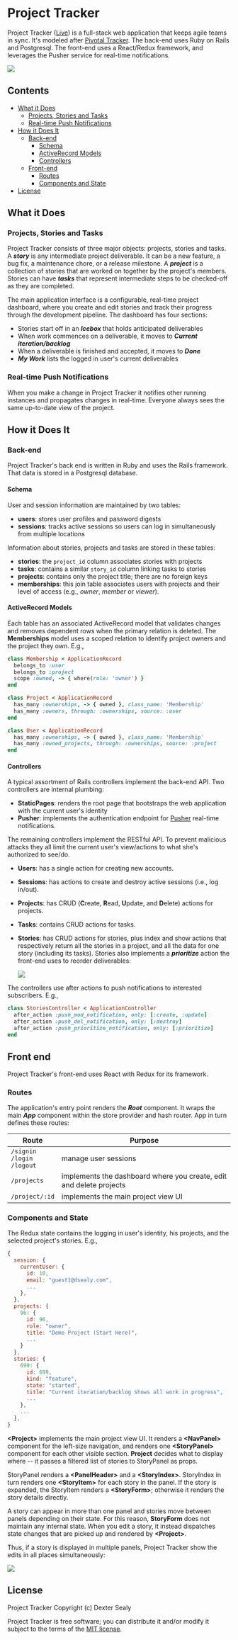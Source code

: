 # Project Tracker

Project Tracker ([Live](http://projecttracker.dextersealy.com)) is a full-stack web application that keeps agile teams in sync. It's modeled after [Pivotal Tracker](http://www.pivotaltracker.com). The back-end uses Ruby on Rails and Postgresql. The front-end uses a React/Redux framework, and leverages the Pusher service for real-time notifications.

![](docs/images/full-screen.png)

## Contents

- [What it Does](#what-it-does)
  - [Projects, Stories and Tasks](#projects-stories-and-tasks)
  - [Real-time Push Notifications](#real-time-push-notifications)
- [How it Does It](#how-it-does-it)
  - [Back-end](#back-end)
    - [Schema](#schema)
    - [ActiveRecord Models](#activerecord-models)
    - [Controllers](#controllers)
  - [Front-end](#front-end)
    - [Routes](#routes)
    - [Components and State](#components-and-state)
- [License](#license)

## What it Does

### Projects, Stories and Tasks

Project Tracker consists of three major objects: projects, stories and tasks. A ***story*** is any intermediate project deliverable. It can be a new feature, a bug fix, a maintenance chore, or a release milestone. A ***project*** is a collection of stories that are worked on together by the project's members. Stories can have ***tasks*** that represent intermediate steps to be checked-off as they are completed.

The main application interface is a configurable, real-time project dashboard, where you create and edit stories and track their progress through the development pipeline. The dashboard has four sections:

- Stories start off in an ***Icebox*** that holds anticipated deliverables
- When work commences on a deliverable, it moves to ***Current iteration/backlog***
- When a deliverable is finished and accepted, it moves to ***Done***
- ***My Work*** lists the logged in user's current deliverables

### Real-time Push Notifications

When you make a change in Project Tracker it notifies other running instances and propagates changes in real-time. Everyone always sees the same up-to-date view of the project.

## How it Does It

### Back-end

Project Tracker's back end is written in Ruby and uses the Rails framework. That data is stored in a Postgresql database.

#### Schema

User and session information are maintained by two tables:
- **users**: stores user profiles and password digests
- **sessions**: tracks active sessions so users can log in simultaneously from multiple locations

Information about stories, projects and tasks are stored in these tables:
- **stories**: the `project_id` column associates stories with projects
- **tasks**: contains a similar `story_id` column linking tasks to stories
- **projects**: contains only the project title; there are no foreign keys
- **memberships**: this join table associates users with projects and their level of access (e.g., *owner*, *member* or *viewer*).

#### ActiveRecord Models

Each table has an associated ActiveRecord model that validates changes and removes dependent rows when the primary relation is deleted. The **Memberships** model uses a scoped relation to identify project owners and the project they own. E.g.,

```ruby
class Membership < ApplicationRecord
  belongs_to :user
  belongs_to :project
  scope :owned, -> { where(role: 'owner') }
end

class Project < ApplicationRecord
  has_many :ownerships, -> { owned }, class_name: 'Membership'
  has_many :owners, through: :ownerships, source: :user
end

class User < ApplicationRecord
  has_many :ownerships, -> { owned }, class_name: 'Membership'
  has_many :owned_projects, through: :ownerships, source: :project
end
```

#### Controllers

A typical assortment of Rails controllers implement the back-end API. Two controllers are internal plumbing:
- **StaticPages**: renders the root page that bootstraps the web application with the current user's identity
- **Pusher**: implements the authentication endpoint for [Pusher](https://pusher.com/) real-time notifications.

The remaining controllers implement the RESTful API. To prevent malicious attacks they all limit the current user's view/actions to what she's authorized to see/do.

- **Users**: has a single action for creating new accounts.
- **Sessions**: has actions to create and destroy active sessions (i.e., log in/out).
- **Projects**: has CRUD (**C**reate, **R**ead, **U**pdate, and **D**elete) actions for projects.
- **Tasks**: contains CRUD actions for tasks.
- **Stories**: has CRUD actions for stories, plus index and show actions that respectively return all the stories in a project, and all the data for one story (including its tasks). Stories also implements a ***prioritize*** action the front-end uses to reorder deliverables:

  ![](docs/images/drag-and-drop.gif)

The controllers use after actions to push notifications to interested subscribers. E.g.,
```ruby
class StoriesController < ApplicationController
  after_action :push_mod_notification, only: [:create, :update]
  after_action :push_del_notification, only: [:destroy]
  after_action :push_prioritize_notification, only: [:prioritize]
end
```
## Front end

Project Tracker's front-end uses React with Redux for its framework.

### Routes

The application's entry point renders the ***Root*** component. It wraps the main ***App*** component within the store provider and hash router. App in turn defines these routes:

Route | Purpose
---|---
 `/signin`<br>`/login`<br>`/logout` | manage user sessions
 `/projects` | implements the dashboard where you create, edit and delete projects
 `/project/:id` | implements the main project view UI

### Components and State

The Redux state contains the logging in user's identity, his projects, and the selected project's stories. E.g.,

```javascript
{
  session: {
    currentUser: {
      id: 10,
      email: "guest1@dsealy.com",
      ...
    },
  },
  projects: {
    96: {
      id: 96,
      role: "owner",
      title: "Demo Project (Start Here)",
      ...
    }
  },
  stories: {
    699: {
      id: 699,
      kind: "feature",
      state: "started",
      title: "Current iteration/backlog shows all work in progress",
      ...
    },
    ...
  },
}
```

**\<Project>** implements the main project view UI. It renders a **\<NavPanel>** component for the left-size navigation, and renders one **\<StoryPanel>** component for each other visible section. **Project** decides what to display where -- it passes a filtered list of stories to StoryPanel as props.

StoryPanel renders a **\<PanelHeader>** and a **\<StoryIndex>**. StoryIndex in turn renders one **\<StoryItem>** for each story in the panel. If the story is expanded, the StoryItem renders a **\<StoryForm>**; otherwise it renders the story details directly.

A story can appear in more than one panel and stories move between panels depending on their state. For this reason, **StoryForm** does not maintain any internal state. When you edit a story, it instead dispatches state changes that are picked up and rendered by **\<Project>**.

Thus, if a story is displayed in multiple panels, Project Tracker show the edits in all places simultaneously:

![](docs/images/simultanenous-edits.gif)

## License

Project Tracker Copyright (c) Dexter Sealy

Project Tracker is free software; you can distribute it and/or modify it subject to the terms of the [MIT license](https://opensource.org/licenses/MIT).
